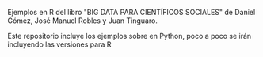 
Ejemplos en R del libro "BIG DATA PARA CIENTÍFICOS SOCIALES" de Daniel Gómez, José Manuel Robles y Juan Tinguaro.

Este repositorio incluye los ejemplos sobre en Python, poco a poco se irán incluyendo las versiones para R
